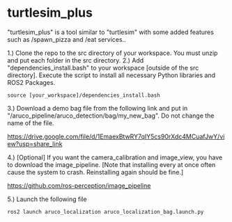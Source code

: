 # turtlesim_plus
"turtlesim_plus" is a tool similar to "turtlesim" with some added features such as /spawn_pizza and /eat services..   

1.) Clone the repo to the src directory of your workspace. You must unzip and put each folder in the src directory.
2.) Add "dependencies_install.bash" to your workspace [outside of the src directory]. Execute the script to install all necessary Python libraries and ROS2 Packages.
```
source [your_workspace]/dependencies_install.bash
```

3.) Download a demo bag file from the following link and put in "/aruco_pipeline/aruco_detection/bag/my_new_bag". Do not change the name of the file.

https://drive.google.com/file/d/1EmaexBtwRY7qIY5cs90rXdc4MCuafJwY/view?usp=share_link

4.) [Optional] If you want the camera_calibration and image_view, you have to download the image_pipeline. [Note that installing every at once often cause the system to crash. Reinstalling again should be fine.]

https://github.com/ros-perception/image_pipeline

5.) Launch the following file
```
ros2 launch aruco_localization aruco_localization_bag.launch.py 
```
